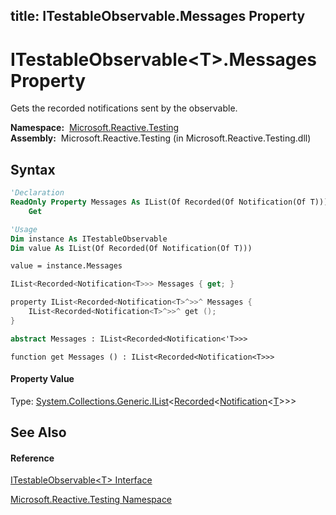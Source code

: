 title: ITestableObservable<T>.Messages Property
---
# ITestableObservable\<T\>.Messages Property

Gets the recorded notifications sent by the observable.

**Namespace:**  [Microsoft.Reactive.Testing](Microsoft.Reactive.Testing/Microsoft.Reactive.Testing)  
**Assembly:**  Microsoft.Reactive.Testing (in Microsoft.Reactive.Testing.dll)

## Syntax

```vb
'Declaration
ReadOnly Property Messages As IList(Of Recorded(Of Notification(Of T)))
    Get
```

```vb
'Usage
Dim instance As ITestableObservable
Dim value As IList(Of Recorded(Of Notification(Of T)))

value = instance.Messages
```

```csharp
IList<Recorded<Notification<T>>> Messages { get; }
```

```c++
property IList<Recorded<Notification<T>^>>^ Messages {
    IList<Recorded<Notification<T>^>>^ get ();
}
```

```fsharp
abstract Messages : IList<Recorded<Notification<'T>>>
```

```jscript
function get Messages () : IList<Recorded<Notification<T>>>
```

#### Property Value

Type: [System.Collections.Generic.IList](https://msdn.microsoft.com/en-us/library/5y536ey6)\<[Recorded](Recorded/Recorded(T))\<[Notification](Notification/Notification(T))\<[T](ITestableObservable/ITestableObservable(T))\>\>\>

## See Also

#### Reference

[ITestableObservable\<T\> Interface](ITestableObservable/ITestableObservable(T))

[Microsoft.Reactive.Testing Namespace](Microsoft.Reactive.Testing/Microsoft.Reactive.Testing)





